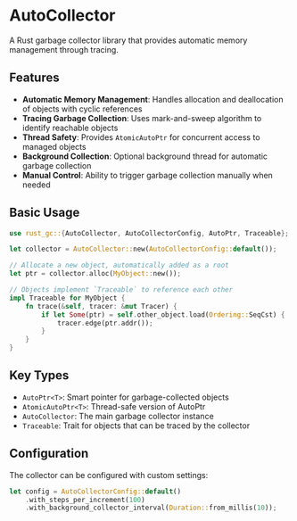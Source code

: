# AutoCollector

A Rust garbage collector library that provides automatic memory management through tracing.

## Features

- **Automatic Memory Management**: Handles allocation and deallocation of objects with cyclic references
- **Tracing Garbage Collection**: Uses mark-and-sweep algorithm to identify reachable objects
- **Thread Safety**: Provides `AtomicAutoPtr` for concurrent access to managed objects
- **Background Collection**: Optional background thread for automatic garbage collection
- **Manual Control**: Ability to trigger garbage collection manually when needed

## Basic Usage

```rust
use rust_gc::{AutoCollector, AutoCollectorConfig, AutoPtr, Traceable};

let collector = AutoCollector::new(AutoCollectorConfig::default());

// Allocate a new object, automatically added as a root
let ptr = collector.alloc(MyObject::new());

// Objects implement `Traceable` to reference each other
impl Traceable for MyObject {
    fn trace(&self, tracer: &mut Tracer) {
        if let Some(ptr) = self.other_object.load(Ordering::SeqCst) {
            tracer.edge(ptr.addr());
        }
    }
}
```

## Key Types

- `AutoPtr<T>`: Smart pointer for garbage-collected objects
- `AtomicAutoPtr<T>`: Thread-safe version of AutoPtr
- `AutoCollector`: The main garbage collector instance
- `Traceable`: Trait for objects that can be traced by the collector

## Configuration

The collector can be configured with custom settings:

```rust
let config = AutoCollectorConfig::default()
    .with_steps_per_increment(100)
    .with_background_collector_interval(Duration::from_millis(10));
```
